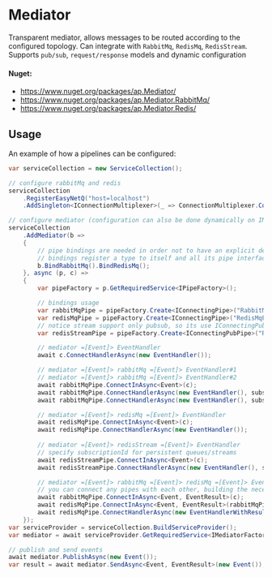 # Mediator
Transparent mediator, allows messages to be routed according to the configured topology. Can integrate with ```RabbitMq```, ```RedisMq```, ```RedisStream```. Supports ```pub/sub```, ```request/response``` models and dynamic configuration
#### Nuget:
* https://www.nuget.org/packages/ap.Mediator/
* https://www.nuget.org/packages/ap.Mediator.RabbitMq/
* https://www.nuget.org/packages/ap.Mediator.Redis/
## Usage
An example of how a pipelines can be configured:
```csharp
var serviceCollection = new ServiceCollection();

// configure rabbitMq and redis
serviceCollection
    .RegisterEasyNetQ("host=localhost")
    .AddSingleton<IConnectionMultiplexer>(_ => ConnectionMultiplexer.Connect("localhost"));

// configure mediator (configuration can also be done dynamically on IMediator)
serviceCollection
    .AddMediator(b =>
    {
        // pipe bindings are needed in order not to have an explicit dependency on libs
        // bindings register a type to itself and all its pipe interfaces
        b.BindRabbitMq().BindRedisMq();
    }, async (p, c) =>
    {
        var pipeFactory = p.GetRequiredService<IPipeFactory>();

        // bindings usage
        var rabbitMqPipe = pipeFactory.Create<IConnectingPipe>("RabbitMqPipe");
        var redisMqPipe = pipeFactory.Create<IConnectingPipe>("RedisMqPipe");
        // notice stream support only pubsub, so its use IConnectingPubPipe
        var redisStreamPipe = pipeFactory.Create<IConnectingPubPipe>("RedisStreamPipe");

        // mediator =[Event]> EventHandler
        await c.ConnectHandlerAsync(new EventHandler());

        // mediator =[Event]> rabbitMq =[Event]> EventHandler#1
        // mediator =[Event]> rabbitMq =[Event]> EventHandler#2
        await rabbitMqPipe.ConnectInAsync<Event>(c);
        await rabbitMqPipe.ConnectHandlerAsync(new EventHandler(), subscriptionId: "1");
        await rabbitMqPipe.ConnectHandlerAsync(new EventHandler(), subscriptionId: "2");

        // mediator =[Event]> redisMq =[Event]> EventHandler
        await redisMqPipe.ConnectInAsync<Event>(c);
        await redisMqPipe.ConnectHandlerAsync(new EventHandler());
        
        // mediator =[Event]> redisStream =[Event]> EventHandler
        // specify subscriptionId for persistent queues/streams
        await redisStreamPipe.ConnectInAsync<Event>(c);
        await redisStreamPipe.ConnectHandlerAsync(new EventHandler(), subscriptionId: "1");

        // mediator =[Event]> rabbitMq =[Event]> redisMq =[Event]> EventHandler =[EventResult]> result
        // you can connect any pipes with each other, building the necessary topology
        await rabbitMqPipe.ConnectInAsync<Event, EventResult>(c);
        await redisMqPipe.ConnectInAsync<Event, EventResult>(rabbitMqPipe);
        await redisMqPipe.ConnectHandlerAsync(new EventHandlerWithResult());
    });
var serviceProvider = serviceCollection.BuildServiceProvider();
var mediator = await serviceProvider.GetRequiredService<IMediatorFactory>().CreateAsync();

// publish and send events
await mediator.PublishAsync(new Event());
var result = await mediator.SendAsync<Event, EventResult>(new Event());
```
